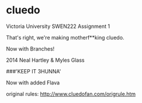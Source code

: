 cluedo
======

Victoria University SWEN222 Assignment 1

That's right, we're making motherf**king cluedo.

Now with Branches!

2014
Neal Hartley & Myles Glass

###'KEEP IT 3HUNNA'

Now with added Flava

original rules: http://www.cluedofan.com/origrule.htm